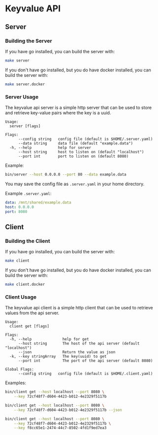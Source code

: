 # Keyvalue API

## Server

### Building the Server

If you have go installed, you can build the server with:

```bash
make server
```

If you don't have go installed, but you do have docker installed, you can build the server with:

```bash
make server.docker
```

### Server Usage

The keyvalue api server is a simple http server that can be used to store and retrieve key-value pairs where the key is a uuid.

```text
Usage:
  server [flags]

Flags:
      --config string   config file (default is $HOME/.server.yaml)
      --data string     data file (default "example.data")
  -h, --help            help for server
      --host string     host to listen on (default "localhost")
      --port int        port to listen on (default 8080)
```

Example:

```bash
bin/server --host 0.0.0.0 --port 80 --data example.data
```

You may save the config file as `.server.yaml` in your home directory.

Example `.server.yaml`:

```yaml
data: /mnt/shared/example.data
host: 0.0.0.0
port: 8080
```

## Client

### Building the Client

If you have go installed, you can build the server with:

```bash
make client
```

If you don't have go installed, but you do have docker installed, you can build the server with:

```bash
make client.docker
```

### Client Usage

The keyvalue api client is a simple http client that can be used to  retrieve values from the api server.

```text
Usage:
  client get [flags]

Flags:
  -h, --help              help for get
      --host string       The host of the api server (default "localhost")
      --json              Return the value as json
  -k, --key stringArray   The key(uuid) to get
      --port int          The port of the api server (default 8080)

Global Flags:
      --config string   config file (default is $HOME/.client.yaml)
```

Examples:

```bash
bin/client get --host localhost --port 8080 \
    --key 72cf48f7-d604-4423-b012-4e2329f5117b
```

```bash
bin/client get --host localhost --port 8080 \
    --key 72cf48f7-d604-4423-b012-4e2329f5117b --json
```

```bash
bin/client get --host localhost --port 8080 \
    --key 72cf48f7-d604-4423-b012-4e2329f5117b \
    --key f8cc65e1-2474-44c7-8502-4fd1f9ed7ea3
```
